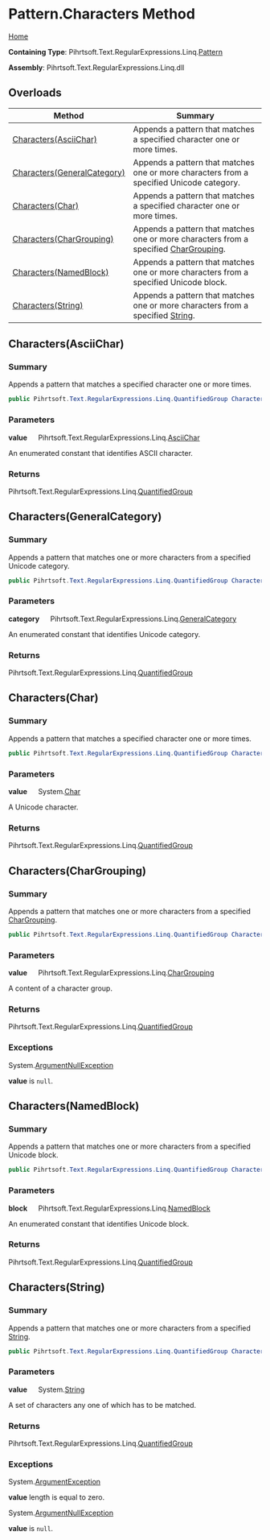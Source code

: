 # Pattern\.Characters Method

[Home](../../../../../../README.md)

**Containing Type**: Pihrtsoft\.Text\.RegularExpressions\.Linq\.[Pattern](../README.md)

**Assembly**: Pihrtsoft\.Text\.RegularExpressions\.Linq\.dll

## Overloads

| Method | Summary |
| ------ | ------- |
| [Characters(AsciiChar)](#Pihrtsoft_Text_RegularExpressions_Linq_Pattern_Characters_Pihrtsoft_Text_RegularExpressions_Linq_AsciiChar_) | Appends a pattern that matches a specified character one or more times\. |
| [Characters(GeneralCategory)](#Pihrtsoft_Text_RegularExpressions_Linq_Pattern_Characters_Pihrtsoft_Text_RegularExpressions_Linq_GeneralCategory_) | Appends a pattern that matches one or more characters from a specified Unicode category\. |
| [Characters(Char)](#Pihrtsoft_Text_RegularExpressions_Linq_Pattern_Characters_System_Char_) | Appends a pattern that matches a specified character one or more times\. |
| [Characters(CharGrouping)](#Pihrtsoft_Text_RegularExpressions_Linq_Pattern_Characters_Pihrtsoft_Text_RegularExpressions_Linq_CharGrouping_) | Appends a pattern that matches one or more characters from a specified [CharGrouping](../../CharGrouping/README.md)\. |
| [Characters(NamedBlock)](#Pihrtsoft_Text_RegularExpressions_Linq_Pattern_Characters_Pihrtsoft_Text_RegularExpressions_Linq_NamedBlock_) | Appends a pattern that matches one or more characters from a specified Unicode block\. |
| [Characters(String)](#Pihrtsoft_Text_RegularExpressions_Linq_Pattern_Characters_System_String_) | Appends a pattern that matches one or more characters from a specified [String](https://docs.microsoft.com/en-us/dotnet/api/system.string)\. |

## Characters\(AsciiChar\) <a name="Pihrtsoft_Text_RegularExpressions_Linq_Pattern_Characters_Pihrtsoft_Text_RegularExpressions_Linq_AsciiChar_"></a>

### Summary

Appends a pattern that matches a specified character one or more times\.

```csharp
public Pihrtsoft.Text.RegularExpressions.Linq.QuantifiedGroup Characters(Pihrtsoft.Text.RegularExpressions.Linq.AsciiChar value)
```

### Parameters

**value** &emsp; Pihrtsoft\.Text\.RegularExpressions\.Linq\.[AsciiChar](../../AsciiChar/README.md)

An enumerated constant that identifies ASCII character\.

### Returns

Pihrtsoft\.Text\.RegularExpressions\.Linq\.[QuantifiedGroup](../../QuantifiedGroup/README.md)

## Characters\(GeneralCategory\) <a name="Pihrtsoft_Text_RegularExpressions_Linq_Pattern_Characters_Pihrtsoft_Text_RegularExpressions_Linq_GeneralCategory_"></a>

### Summary

Appends a pattern that matches one or more characters from a specified Unicode category\.

```csharp
public Pihrtsoft.Text.RegularExpressions.Linq.QuantifiedGroup Characters(Pihrtsoft.Text.RegularExpressions.Linq.GeneralCategory category)
```

### Parameters

**category** &emsp; Pihrtsoft\.Text\.RegularExpressions\.Linq\.[GeneralCategory](../../GeneralCategory/README.md)

An enumerated constant that identifies Unicode category\.

### Returns

Pihrtsoft\.Text\.RegularExpressions\.Linq\.[QuantifiedGroup](../../QuantifiedGroup/README.md)

## Characters\(Char\) <a name="Pihrtsoft_Text_RegularExpressions_Linq_Pattern_Characters_System_Char_"></a>

### Summary

Appends a pattern that matches a specified character one or more times\.

```csharp
public Pihrtsoft.Text.RegularExpressions.Linq.QuantifiedGroup Characters(char value)
```

### Parameters

**value** &emsp; System\.[Char](https://docs.microsoft.com/en-us/dotnet/api/system.char)

A Unicode character\.

### Returns

Pihrtsoft\.Text\.RegularExpressions\.Linq\.[QuantifiedGroup](../../QuantifiedGroup/README.md)

## Characters\(CharGrouping\) <a name="Pihrtsoft_Text_RegularExpressions_Linq_Pattern_Characters_Pihrtsoft_Text_RegularExpressions_Linq_CharGrouping_"></a>

### Summary

Appends a pattern that matches one or more characters from a specified [CharGrouping](../../CharGrouping/README.md)\.

```csharp
public Pihrtsoft.Text.RegularExpressions.Linq.QuantifiedGroup Characters(Pihrtsoft.Text.RegularExpressions.Linq.CharGrouping value)
```

### Parameters

**value** &emsp; Pihrtsoft\.Text\.RegularExpressions\.Linq\.[CharGrouping](../../CharGrouping/README.md)

A content of a character group\.

### Returns

Pihrtsoft\.Text\.RegularExpressions\.Linq\.[QuantifiedGroup](../../QuantifiedGroup/README.md)

### Exceptions

System\.[ArgumentNullException](https://docs.microsoft.com/en-us/dotnet/api/system.argumentnullexception)

**value** is `null`\.

## Characters\(NamedBlock\) <a name="Pihrtsoft_Text_RegularExpressions_Linq_Pattern_Characters_Pihrtsoft_Text_RegularExpressions_Linq_NamedBlock_"></a>

### Summary

Appends a pattern that matches one or more characters from a specified Unicode block\.

```csharp
public Pihrtsoft.Text.RegularExpressions.Linq.QuantifiedGroup Characters(Pihrtsoft.Text.RegularExpressions.Linq.NamedBlock block)
```

### Parameters

**block** &emsp; Pihrtsoft\.Text\.RegularExpressions\.Linq\.[NamedBlock](../../NamedBlock/README.md)

An enumerated constant that identifies Unicode block\.

### Returns

Pihrtsoft\.Text\.RegularExpressions\.Linq\.[QuantifiedGroup](../../QuantifiedGroup/README.md)

## Characters\(String\) <a name="Pihrtsoft_Text_RegularExpressions_Linq_Pattern_Characters_System_String_"></a>

### Summary

Appends a pattern that matches one or more characters from a specified [String](https://docs.microsoft.com/en-us/dotnet/api/system.string)\.

```csharp
public Pihrtsoft.Text.RegularExpressions.Linq.QuantifiedGroup Characters(string value)
```

### Parameters

**value** &emsp; System\.[String](https://docs.microsoft.com/en-us/dotnet/api/system.string)

A set of characters any one of which has to be matched\.

### Returns

Pihrtsoft\.Text\.RegularExpressions\.Linq\.[QuantifiedGroup](../../QuantifiedGroup/README.md)

### Exceptions

System\.[ArgumentException](https://docs.microsoft.com/en-us/dotnet/api/system.argumentexception)

**value** length is equal to zero\.

System\.[ArgumentNullException](https://docs.microsoft.com/en-us/dotnet/api/system.argumentnullexception)

**value** is `null`\.

